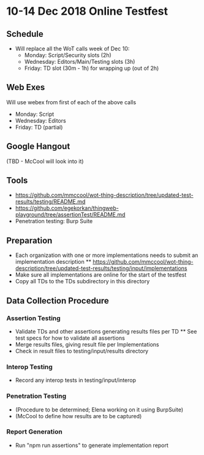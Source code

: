 # 10-14 Dec 2018 Online Testfest

## Schedule 
* Will replace all the WoT calls week of Dec 10:
   * Monday: Script/Security slots (2h)
   * Wednesday: Editors/Main/Testing slots (3h)
   * Friday: TD slot (30m - 1h) for wrapping up (out of 2h)

## Web Exes
Will use webex from first of each of the above calls
* Monday: Script
* Wednesday: Editors
* Friday: TD (partial)

## Google Hangout
(TBD - McCool will look into it)

## Tools
* https://github.com/mmccool/wot-thing-description/tree/updated-test-results/testing/README.md
* https://github.com/egekorkan/thingweb-playground/tree/assertionTest/README.md
* Penetration testing: Burp Suite

## Preparation
* Each organization with one or more implementations needs to submit an implementation description
** https://github.com/mmccool/wot-thing-description/tree/updated-test-results/testing/input/implementations
* Make sure all implementations are online for the start of the testfest
* Copy all TDs to the TDs subdirectory in this directory

## Data Collection Procedure

### Assertion Testing
* Validate TDs and other assertions generating results files per TD
** See test specs for how to validate all assertions
* Merge results files, giving result file per Implementations
* Check in result files to testing/input/results directory

### Interop Testing
* Record any interop tests in testing/input/interop

### Penetration Testing
* (Procedure to be determined; Elena working on it using BurpSuite)
* (McCool to define how results are to be captured)

### Report Generation
* Run "npm run assertions" to generate implementation report

